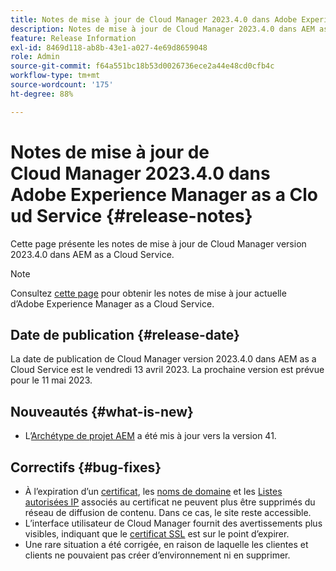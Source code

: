 ```yaml
---
title: Notes de mise à jour de Cloud Manager 2023.4.0 dans Adobe Experience Manager as a Cloud Service
description: Notes de mise à jour de Cloud Manager 2023.4.0 dans AEM as a Cloud Service.
feature: Release Information
exl-id: 8469d118-ab8b-43e1-a027-4e69d8659048
role: Admin
source-git-commit: f64a551bc18b53d0026736ece2a44e48cd0cfb4c
workflow-type: tm+mt
source-wordcount: '175'
ht-degree: 88%

---
```


# Notes de mise à jour de Cloud Manager 2023.4.0 dans Adobe Experience Manager as a Cloud Service {#release-notes}

Cette page présente les notes de mise à jour de Cloud Manager version 2023.4.0 dans AEM as a Cloud Service.

>[!NOTE]
>
>Consultez [cette page](/help/release-notes/release-notes-cloud/release-notes-current.md) pour obtenir les notes de mise à jour actuelle d’Adobe Experience Manager as a Cloud Service.

## Date de publication {#release-date}

La date de publication de Cloud Manager version 2023.4.0 dans AEM as a Cloud Service est le vendredi 13 avril 2023. La prochaine version est prévue pour le 11 mai 2023.

## Nouveautés {#what-is-new}

* L’[Archétype de projet AEM](https://experienceleague.adobe.com/fr/docs/experience-manager-core-components/using/developing/archetype/overview) a été mis à jour vers la version 41.

## Correctifs {#bug-fixes}

* À l’expiration d’un [certificat](/help/implementing/cloud-manager/managing-ssl-certifications/introduction-to-ssl-certificates.md), les [noms de domaine](/help/implementing/cloud-manager/custom-domain-names/introduction.md) et les [Listes autorisées IP](/help/implementing/cloud-manager/ip-allow-lists/introduction.md) associés au certificat ne peuvent plus être supprimés du réseau de diffusion de contenu. Dans ce cas, le site reste accessible.
* L’interface utilisateur de Cloud Manager fournit des avertissements plus visibles, indiquant que le [certificat SSL](/help/implementing/cloud-manager/managing-ssl-certifications/introduction-to-ssl-certificates.md) est sur le point d’expirer.
* Une rare situation a été corrigée, en raison de laquelle les clientes et clients ne pouvaient pas créer d’environnement ni en supprimer.
